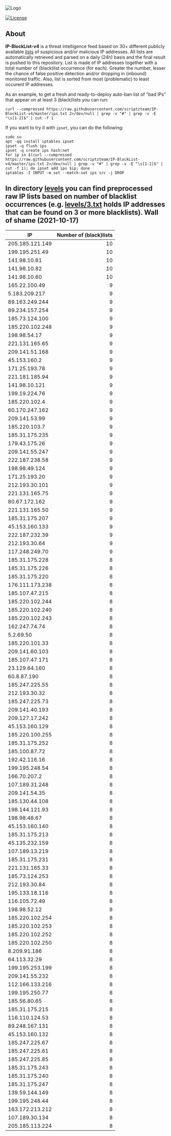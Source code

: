 ![Logo](https://i.imgur.com/PyKLAe7.png)

[![License](https://img.shields.io/badge/license-The_Unlicense-red.svg)](https://unlicense.org/)

About
----

**IP-BlockList-v4** is a threat intelligence feed based on 30+ different publicly available [lists](https://github.com/stamparm/maltrail) of suspicious and/or malicious IP addresses. All lists are automatically retrieved and parsed on a daily (24h) basis and the final result is pushed to this repository. List is made of IP addresses together with a total number of (black)list occurrence (for each). Greater the number, lesser the chance of false positive detection and/or dropping in (inbound) monitored traffic. Also, list is sorted from most (problematic) to least occurent IP addresses.

As an example, to get a fresh and ready-to-deploy auto-ban list of "bad IPs" that appear on at least 3 (black)lists you can run:

```
curl --compressed https://raw.githubusercontent.com/scriptzteam/IP-BlockList-v4/master/ips.txt 2>/dev/null | grep -v "#" | grep -v -E "\s[1-2]$" | cut -f 1
```

If you want to try it with `ipset`, you can do the following:

```
sudo su
apt -qq install iptables ipset
ipset -q flush ips
ipset -q create ips hash:net
for ip in $(curl --compressed https://raw.githubusercontent.com/scriptzteam/IP-BlockList-v4/master/ips.txt 2>/dev/null | grep -v "#" | grep -v -E "\s[1-2]$" | cut -f 1); do ipset add ips $ip; done
iptables -I INPUT -m set --match-set ips src -j DROP
```

In directory [levels](levels) you can find preprocessed raw IP lists based on number of blacklist occurrences (e.g. [levels/3.txt](levels/3.txt) holds IP addresses that can be found on 3 or more blacklists).
Wall of shame (2021-10-17)
----

|IP|Number of (black)lists|
|---|--:|
205.185.121.149|10
199.195.251.49|10
141.98.10.81|10
141.98.10.82|10
141.98.10.60|10
165.22.100.49|9
5.183.209.217|9
89.163.249.244|9
89.234.157.254|9
185.73.124.100|9
185.220.102.248|9
198.98.54.17|9
221.131.165.65|9
209.141.51.168|9
45.153.160.2|9
171.25.193.78|9
221.181.185.94|9
141.98.10.121|9
199.19.224.76|9
185.220.102.4|9
60.170.247.162|9
209.141.53.99|9
185.220.103.7|9
185.31.175.235|9
179.43.175.26|9
209.141.55.247|9
222.187.238.58|9
198.98.49.124|9
171.25.193.20|9
212.193.30.101|9
221.131.165.75|9
80.67.172.162|9
221.131.165.50|9
185.31.175.207|9
45.153.160.133|9
222.187.232.39|9
212.193.30.64|9
117.248.249.70|9
185.31.175.228|8
185.31.175.226|8
185.31.175.220|8
176.111.173.238|8
185.107.47.215|8
185.220.102.244|8
185.220.102.240|8
185.220.102.243|8
162.247.74.74|8
5.2.69.50|8
185.220.101.33|8
209.141.60.103|8
185.107.47.171|8
23.129.64.160|8
60.8.87.190|8
185.247.225.55|8
212.193.30.32|8
185.247.225.73|8
209.141.40.193|8
209.127.17.242|8
45.153.160.129|8
185.220.100.255|8
185.31.175.252|8
185.100.87.72|8
192.42.116.16|8
199.195.248.54|8
166.70.207.2|8
107.189.31.248|8
209.141.54.35|8
185.130.44.108|8
198.144.121.93|8
198.98.48.67|8
45.153.160.140|8
185.31.175.213|8
45.135.232.159|8
107.189.13.219|8
185.31.175.231|8
221.131.165.33|8
185.73.124.253|8
212.193.30.84|8
195.133.18.116|8
116.105.72.49|8
198.98.52.12|8
185.220.102.254|8
185.220.102.253|8
185.220.102.252|8
185.220.102.250|8
8.209.91.186|8
64.113.32.29|8
199.195.253.199|8
209.141.55.232|8
112.166.133.216|8
199.195.250.77|8
185.56.80.65|8
185.31.175.215|8
116.110.124.53|8
89.248.167.131|8
45.153.160.132|8
185.247.225.67|8
185.247.225.61|8
185.247.225.85|8
185.31.175.243|8
185.31.175.240|8
185.31.175.247|8
139.59.144.149|8
199.195.248.44|8
163.172.213.212|8
107.189.30.134|8
205.185.113.224|8

